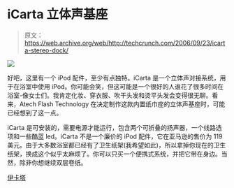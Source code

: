 # iCarta 立体声基座

> 原文：<https://web.archive.org/web/http://techcrunch.com/2006/09/23/icarta-stereo-dock/>

![](img/c8a9b78741292b9ee5325710833040ed.png)

好吧，这里有一个 iPod 配件，至少有点独特。iCarta 是一个立体声对接系统，用于在浴室中使用 iPod。你可能会笑，但这可能是一个很好的人谁花了很多时间在浴室-像女士们。我肯定化妆、穿衣服、吹干头发和烫平头发会变得很无聊。看来，Atech Flash Technology 在决定制作这款内置纸巾座的立体声基座时，可能已经想到了这一点。

iCarta 是可安装的，需要电源才能运行，包含两个可折叠的扬声器，一个线路选项和一些酷蓝 led。iCarta 不是一个廉价的 iPod 配件，它在亚马逊的售价为 119 美元。由于大多数浴室都已经有了卫生纸架(我希望如此)，所以拿掉你现在的卫生纸架，换成这个似乎太麻烦了。你可以只买一个便携式系统，并把它带在身边。当然，除非你想继续双层卷纸。

[伊卡塔](https://web.archive.org/web/20141021073441/http://www.the-gadgeteer.com/review/icarta_stereo_dock_for_ipod_with_bath_tissue_holder)